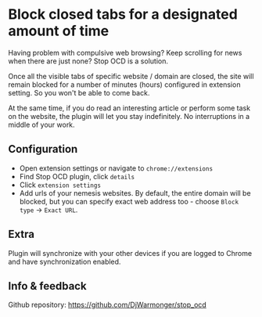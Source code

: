 # Block closed tabs for a designated amount of time

Having problem with compulsive web browsing? Keep scrolling for news when there are just none? Stop OCD is a solution.

Once all the visible tabs of specific website / domain are closed, the site will remain blocked for a number of minutes (hours) configured in extension setting. So you won't be able to come back.

At the same time, if you do read an interesting article or perform some task on the website, the plugin will let you stay indefinitely. No interruptions in a middle of your work.

## Configuration

* Open extension settings or navigate to `chrome://extensions`
* Find Stop OCD plugin, click `details`
* Click `extension settings`
* Add urls of your nemesis websites. By default, the entire domain will be blocked, but you can specify exact web address too - choose `Block type` -> `Exact URL`.

## Extra

Plugin will synchronize with your other devices if you are logged to Chrome and have synchronization enabled.

## Info & feedback

Github repository: https://github.com/DjWarmonger/stop_ocd